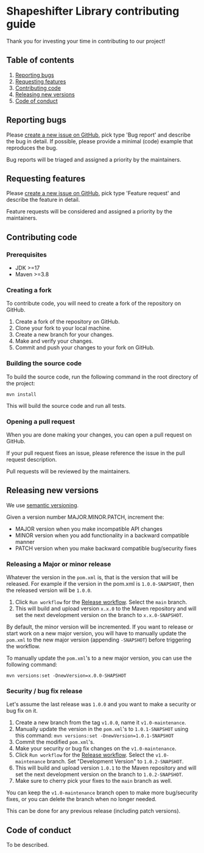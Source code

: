 # Shapeshifter Library contributing guide

Thank you for investing your time in contributing to our project!

## Table of contents
1. [Reporting bugs](#reporting-bugs)
2. [Requesting features](#requesting-features)
3. [Contributing code](#contributing-code)
4. [Releasing new versions](#releasing-new-versions)
5. [Code of conduct](#code-of-conduct)

## Reporting bugs

Please [create a new issue on GitHub](https://github.com/shapeshifter/shapeshifter-library/issues), pick type 'Bug report' and describe the bug in detail.
If possible, please provide a minimal (code) example that reproduces the bug.

Bug reports will be triaged and assigned a priority by the maintainers.

## Requesting features

Please [create a new issue on GitHub](https://github.com/shapeshifter/shapeshifter-library/issues), pick type 'Feature request' and describe the feature in detail.

Feature requests will be considered and assigned a priority by the maintainers.

## Contributing code

### Prerequisites
- JDK >=17
- Maven >=3.8

### Creating a fork
To contribute code, you will need to create a fork of the repository on GitHub.

1. Create a fork of the repository on GitHub.
2. Clone your fork to your local machine.
3. Create a new branch for your changes.
4. Make and verify your changes.
5. Commit and push your changes to your fork on GitHub.

### Building the source code
To build the source code, run the following command in the root directory of the project:
```shell
mvn install
```
This will build the source code and run all tests.

### Opening a pull request
When you are done making your changes, you can open a pull request on GitHub.

If your pull request fixes an issue, please reference the issue in the pull request description.

Pull requests will be reviewed by the maintainers.

## Releasing new versions

We use [semantic versioning](https://semver.org).

Given a version number MAJOR.MINOR.PATCH, increment the:
 - MAJOR version when you make incompatible API changes
 - MINOR version when you add functionality in a backward compatible manner
 - PATCH version when you make backward compatible bug/security fixes

### Releasing a Major or minor release
Whatever the version in the `pom.xml` is, that is the version that will be released.
For example if the version in the pom.xml is `1.0.0-SNAPSHOT`, then the released version will be `1.0.0`.

1. Click `Run workflow` for the [Release workflow](https://github.com/shapeshifter/shapeshifter-library/actions/workflows/release.yml). Select the `main` branch.
2. This will build and upload version `x.x.0` to the Maven repository and will set the next development version on the branch to `x.x.0-SNAPSHOT`.

By default, the minor version will be incremented. If you want to release or start work on a new major version, you will have to manually update the `pom.xml` to the new major version (appending `-SNAPSHOT`) before triggering the workflow.

To manually update the `pom.xml`'s to a new major version, you can use the following command:
```shell
mvn versions:set -DnewVersion=x.0.0-SHAPSHOT
```

### Security / bug fix release
Let's assume the last release was `1.0.0` and you want to make a security or bug fix on it.

1. Create a new branch from the tag `v1.0.0`, name it `v1.0-maintenance`.
2. Manually update the version in the `pom.xml`'s to `1.0.1-SNAPSHOT` using this command: `mvn versions:set -DnewVersion=1.0.1-SNAPSHOT`
3. Commit the modified `pom.xml`'s.
4. Make your security or bug fix changes on the `v1.0-maintenance`.
5. Click `Run workflow` for the [Release workflow](https://github.com/shapeshifter/shapeshifter-library/actions/workflows/release.yml). Select the `v1.0-maintenance` branch. Set "Development Version" to `1.0.2-SNAPSHOT`.
5. This will build and upload version `1.0.1` to the Maven repository and will set the next development version on the branch to `1.0.2-SNAPSHOT`.
6. Make sure to cherry pick your fixes to the `main` branch as well.

You can keep the `v1.0-maintenance` branch open to make more bug/security fixes, or you can delete the branch when no longer needed.

This can be done for any previous release (including patch versions).

## Code of conduct

To be described.
